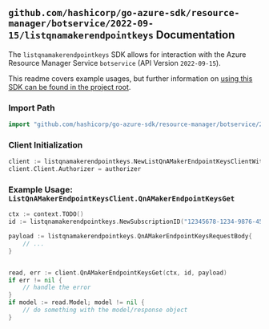 
## `github.com/hashicorp/go-azure-sdk/resource-manager/botservice/2022-09-15/listqnamakerendpointkeys` Documentation

The `listqnamakerendpointkeys` SDK allows for interaction with the Azure Resource Manager Service `botservice` (API Version `2022-09-15`).

This readme covers example usages, but further information on [using this SDK can be found in the project root](https://github.com/hashicorp/go-azure-sdk/tree/main/docs).

### Import Path

```go
import "github.com/hashicorp/go-azure-sdk/resource-manager/botservice/2022-09-15/listqnamakerendpointkeys"
```


### Client Initialization

```go
client := listqnamakerendpointkeys.NewListQnAMakerEndpointKeysClientWithBaseURI("https://management.azure.com")
client.Client.Authorizer = authorizer
```


### Example Usage: `ListQnAMakerEndpointKeysClient.QnAMakerEndpointKeysGet`

```go
ctx := context.TODO()
id := listqnamakerendpointkeys.NewSubscriptionID("12345678-1234-9876-4563-123456789012")

payload := listqnamakerendpointkeys.QnAMakerEndpointKeysRequestBody{
	// ...
}


read, err := client.QnAMakerEndpointKeysGet(ctx, id, payload)
if err != nil {
	// handle the error
}
if model := read.Model; model != nil {
	// do something with the model/response object
}
```
